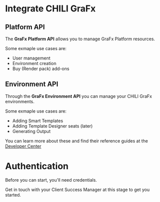# Integrate CHILI GraFx

## Platform API

The **GraFx Platform API** allows you to manage GraFx Platform resources.

Some exmaple use cases are:

- User management
- Environment creation
- Buy (Render pack) add-ons


## Environment API

Through the **GraFx Environment API** you can manage your CHILI GraFx environments.

Some exmaple use cases are:

- Adding Smart Templates
- Adding Template Designer seats (later)
- Generating Output

You can learn more about these and find their reference guides at the [Developer Center](/GraFx-Developers/)

# Authentication

Before you can start, you'll need credentials.

Get in touch with your Client Success Manager at this stage to get you started.
